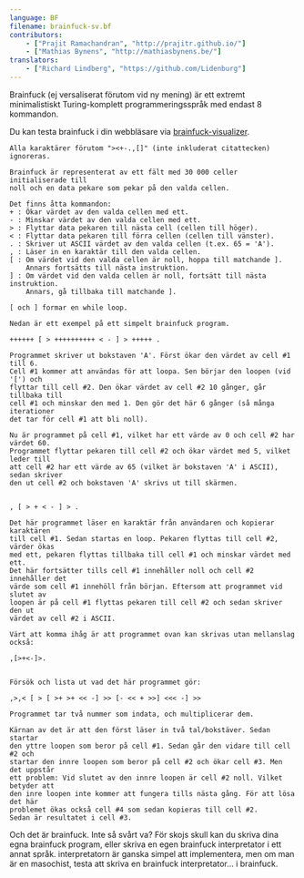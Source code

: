 ```yaml
---
language: BF
filename: brainfuck-sv.bf
contributors:
    - ["Prajit Ramachandran", "http://prajitr.github.io/"]
    - ["Mathias Bynens", "http://mathiasbynens.be/"]
translators:
    - ["Richard Lindberg", "https://github.com/Lidenburg"]
---
```


Brainfuck (ej versaliserat förutom vid ny mening) är ett extremt
minimalistiskt Turing-komplett programmeringsspråk med endast 8 kommandon.

Du kan testa brainfuck i din webbläsare via [brainfuck-visualizer](http://fatiherikli.github.io/brainfuck-visualizer/).

```bf
Alla karaktärer förutom "><+-.,[]" (inte inkluderat citattecken) ignoreras.

Brainfuck är representerat av ett fält med 30 000 celler initialiserade till
noll och en data pekare som pekar på den valda cellen.

Det finns åtta kommandon:
+ : Ökar värdet av den valda cellen med ett.
- : Minskar värdet av den valda cellen med ett.
> : Flyttar data pekaren till nästa cell (cellen till höger).
< : Flyttar data pekaren till förra cellen (cellen till vänster).
. : Skriver ut ASCII värdet av den valda cellen (t.ex. 65 = 'A').
, : Läser in en karaktär till den valda cellen.
[ : Om värdet vid den valda cellen är noll, hoppa till matchande ].
    Annars fortsätts till nästa instruktion.
] : Om värdet vid den valda cellen är noll, fortsätt till nästa instruktion.
    Annars, gå tillbaka till matchande ].

[ och ] formar en while loop.

Nedan är ett exempel på ett simpelt brainfuck program.

++++++ [ > ++++++++++ < - ] > +++++ .

Programmet skriver ut bokstaven 'A'. Först ökar den värdet av cell #1 till 6.
Cell #1 kommer att användas för att loopa. Sen börjar den loopen (vid '[') och
flyttar till cell #2. Den ökar värdet av cell #2 10 gånger, går tillbaka till
cell #1 och minskar den med 1. Den gör det här 6 gånger (så många iterationer
det tar för cell #1 att bli noll).

Nu är programmet på cell #1, vilket har ett värde av 0 och cell #2 har värdet 60.
Programmet flyttar pekaren till cell #2 och ökar värdet med 5, vilket leder till
att cell #2 har ett värde av 65 (vilket är bokstaven 'A' i ASCII), sedan skriver
den ut cell #2 och bokstaven 'A' skrivs ut till skärmen.


, [ > + < - ] > .

Det här programmet läser en karaktär från användaren och kopierar karaktären
till cell #1. Sedan startas en loop. Pekaren flyttas till cell #2, värder ökas
med ett, pekaren flyttas tillbaka till cell #1 och minskar värdet med ett.
Det här fortsätter tills cell #1 innehåller noll och cell #2 innehåller det
värde som cell #1 innehöll från början. Eftersom att programmet vid slutet av
loopen är på cell #1 flyttas pekaren till cell #2 och sedan skriver den ut
värdet av cell #2 i ASCII.

Värt att komma ihåg är att programmet ovan kan skrivas utan mellanslag också:

,[>+<-]>.


Försök och lista ut vad det här programmet gör:

,>,< [ > [ >+ >+ << -] >> [- << + >>] <<< -] >>

Programmet tar två nummer som indata, och multiplicerar dem.

Kärnan av det är att den först läser in två tal/bokstäver. Sedan startar
den yttre loopen som beror på cell #1. Sedan går den vidare till cell #2 och
startar den innre loopen som beror på cell #2 och ökar cell #3. Men det uppstår
ett problem: Vid slutet av den innre loopen är cell #2 noll. Vilket betyder att
den inre loopen inte kommer att fungera tills nästa gång. För att lösa det här
problemet ökas också cell #4 som sedan kopieras till cell #2.
Sedan är resultatet i cell #3.
```

Och det är brainfuck. Inte så svårt va? För skojs skull kan du skriva dina egna
brainfuck program, eller skriva en egen brainfuck interpretator i ett annat
språk. interpretatorn är ganska simpel att implementera, men om man är en
masochist, testa att skriva en brainfuck interpretator… i brainfuck.
